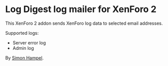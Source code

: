 Log Digest log mailer for XenForo 2
===================================

This XenForo 2 addon sends XenForo log data to selected email addresses.

Supported logs:

  * Server error log
  * Admin log

By [Simon Hampel](https://xenforo.com/community/members/sim.4264/).
